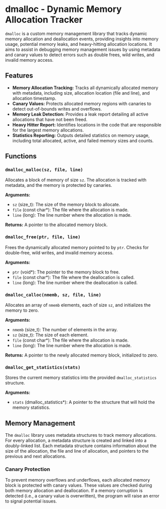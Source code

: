 # dmalloc - Dynamic Memory Allocation Tracker

`dmalloc` is a custom memory management library that tracks dynamic memory allocation and deallocation events, providing insights into memory usage, potential memory leaks, and heavy-hitting allocation locations. It aims to assist in debugging memory management issues by using metadata and canary values to detect errors such as double frees, wild writes, and invalid memory access.

## Features

- **Memory Allocation Tracking:** Tracks all dynamically allocated memory with metadata, including size, allocation location (file and line), and allocation timestamp.
- **Canary Values:** Protects allocated memory regions with canaries to detect out-of-bounds writes and overflows.
- **Memory Leak Detection:** Provides a leak report detailing all active allocations that have not been freed.
- **Heavy Hitter Report:** Identifies locations in the code that are responsible for the largest memory allocations.
- **Statistics Reporting:** Outputs detailed statistics on memory usage, including total allocated, active, and failed memory sizes and counts.

## Functions

### `dmalloc_malloc(sz, file, line)`
Allocates a block of memory of size `sz`. The allocation is tracked with metadata, and the memory is protected by canaries.

**Arguments:**
- `sz` (size_t): The size of the memory block to allocate.
- `file` (const char*): The file where the allocation is made.
- `line` (long): The line number where the allocation is made.

**Returns:** A pointer to the allocated memory block.

### `dmalloc_free(ptr, file, line)`
Frees the dynamically allocated memory pointed to by `ptr`. Checks for double-free, wild writes, and invalid memory access.

**Arguments:**
- `ptr` (void*): The pointer to the memory block to free.
- `file` (const char*): The file where the deallocation is called.
- `line` (long): The line number where the deallocation is called.

### `dmalloc_calloc(nmemb, sz, file, line)`
Allocates an array of `nmemb` elements, each of size `sz`, and initializes the memory to zero.

**Arguments:**
- `nmemb` (size_t): The number of elements in the array.
- `sz` (size_t): The size of each element.
- `file` (const char*): The file where the allocation is made.
- `line` (long): The line number where the allocation is made.

**Returns:** A pointer to the newly allocated memory block, initialized to zero.

### `dmalloc_get_statistics(stats)`
Stores the current memory statistics into the provided `dmalloc_statistics` structure.

**Arguments:**
- `stats` (dmalloc_statistics*): A pointer to the structure that will hold the memory statistics.

## Memory Management

The `dmalloc` library uses metadata structures to track memory allocations. For every allocation, a metadata structure is created and linked into a doubly-linked list. Each metadata structure contains information about the size of the allocation, the file and line of allocation, and pointers to the previous and next allocations.

### Canary Protection

To prevent memory overflows and underflows, each allocated memory block is protected with canary values. These values are checked during both memory allocation and deallocation. If a memory corruption is detected (i.e., a canary value is overwritten), the program will raise an error to signal potential issues.
